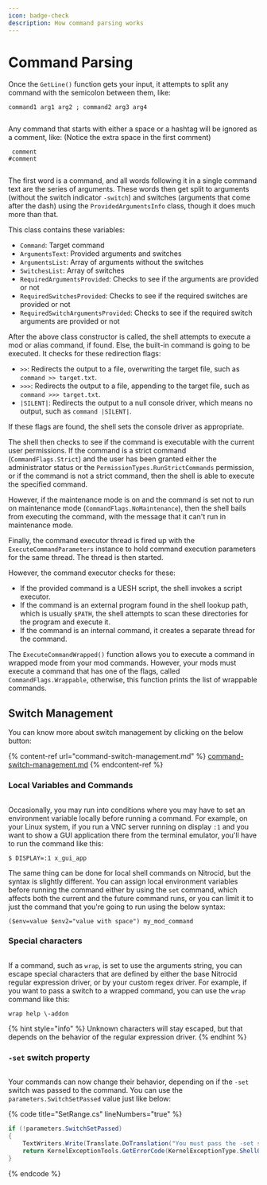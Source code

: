 ```yaml
---
icon: badge-check
description: How command parsing works
---
```


# Command Parsing

Once the `GetLine()` function gets your input, it attempts to split any command with the semicolon between them, like:

```
command1 arg1 arg2 ; command2 arg3 arg4
```

<figure><img src="https://github.com/Aptivi-Stable-Docs/nks-manual-0.1.0/blob/main/.gitbook/assets/107-shell.png" alt=""><figcaption></figcaption></figure>

Any command that starts with either a space or a hashtag will be ignored as a comment, like: (Notice the extra space in the first comment)

```
 comment
#comment
```

<figure><img src="https://github.com/Aptivi-Stable-Docs/nks-manual-0.1.0/blob/main/.gitbook/assets/108-shell.png" alt=""><figcaption></figcaption></figure>

The first word is a command, and all words following it in a single command text are the series of arguments. These words then get split to arguments (without the switch indicator `-switch`) and switches (arguments that come after the dash) using the `ProvidedArgumentsInfo` class, though it does much more than that.

This class contains these variables:

* `Command`: Target command
* `ArgumentsText`: Provided arguments and switches
* `ArgumentsList`: Array of arguments without the switches
* `SwitchesList`: Array of switches
* `RequiredArgumentsProvided`: Checks to see if the arguments are provided or not
* `RequiredSwitchesProvided`: Checks to see if the required switches are provided or not
* `RequiredSwitchArgumentsProvided`: Checks to see if the required switch arguments are provided or not

After the above class constructor is called, the shell attempts to execute a mod or alias command, if found. Else, the built-in command is going to be executed. It checks for these redirection flags:

* `>>`: Redirects the output to a file, overwriting the target file, such as `command >> target.txt`.
* `>>>`: Redirects the output to a file, appending to the target file, such as `command >>> target.txt`.
* `|SILENT|`: Redirects the output to a null console driver, which means no output, such as `command |SILENT|`.

If these flags are found, the shell sets the console driver as appropriate.

The shell then checks to see if the command is executable with the current user permissions. If the command is a strict command (`CommandFlags.Strict`) and the user has been granted either the administrator status or the `PermissionTypes.RunStrictCommands` permission, or if the command is not a strict command, then the shell is able to execute the specified command.

However, if the maintenance mode is on and the command is set not to run on maintenance mode (`CommandFlags.NoMaintenance`), then the shell bails from executing the command, with the message that it can't run in maintenance mode.

Finally, the command executor thread is fired up with the `ExecuteCommandParameters` instance to hold command execution parameters for the same thread. The thread is then started.

However, the command executor checks for these:

* If the provided command is a UESH script, the shell invokes a script executor.
* If the command is an external program found in the shell lookup path, which is usually `$PATH`, the shell attempts to scan these directories for the program and execute it.
* If the command is an internal command, it creates a separate thread for the command.

The `ExecuteCommandWrapped()` function allows you to execute a command in wrapped mode from your mod commands. However, your mods must execute a command that has one of the flags, called `CommandFlags.Wrappable`, otherwise, this function prints the list of wrappable commands.

## Switch Management

You can know more about switch management by clicking on the below button:

{% content-ref url="command-switch-management.md" %}
[command-switch-management.md](command-switch-management.md)
{% endcontent-ref %}

### Local Variables and Commands

<figure><img src="https://github.com/Aptivi-Stable-Docs/nks-manual-0.1.0/blob/main/.gitbook/assets/104-shell.png" alt=""><figcaption></figcaption></figure>

Occasionally, you may run into conditions where you may have to set an environment variable locally before running a command. For example, on your Linux system, if you run a VNC server running on display `:1` and you want to show a GUI application there from the terminal emulator, you'll have to run the command like this:

```shell-session
$ DISPLAY=:1 x_gui_app
```

The same thing can be done for local shell commands on Nitrocid, but the syntax is slightly different. You can assign local environment variables before running the command either by using the `set` command, which affects both the current and the future command runs, or you can limit it to just the command that you're going to run using the below syntax:

```
($env=value $env2="value with space") my_mod_command
```

### Special characters

<figure><img src="https://github.com/Aptivi-Stable-Docs/nks-manual-0.1.0/blob/main/.gitbook/assets/105-shell.png" alt=""><figcaption></figcaption></figure>

If a command, such as `wrap`, is set to use the arguments string, you can escape special characters that are defined by either the base Nitrocid regular expression driver, or by your custom regex driver. For example, if you want to pass a switch to a wrapped command, you can use the `wrap` command like this:

```
wrap help \-addon
```

{% hint style="info" %}
Unknown characters will stay escaped, but that depends on the behavior of the regular expression driver.
{% endhint %}

### `-set` switch property

<figure><img src="https://github.com/Aptivi-Stable-Docs/nks-manual-0.1.0/blob/main/.gitbook/assets/106-shell.png" alt=""><figcaption></figcaption></figure>

Your commands can now change their behavior, depending on if the `-set` switch was passed to the command. You can use the `parameters.SwitchSetPassed` value just like below:

{% code title="SetRange.cs" lineNumbers="true" %}
```csharp
if (!parameters.SwitchSetPassed)
{
    TextWriters.Write(Translate.DoTranslation("You must pass the -set switch with the variable that you want to set this value to."), KernelColorType.Error);
    return KernelExceptionTools.GetErrorCode(KernelExceptionType.ShellOperation);
}
```
{% endcode %}
